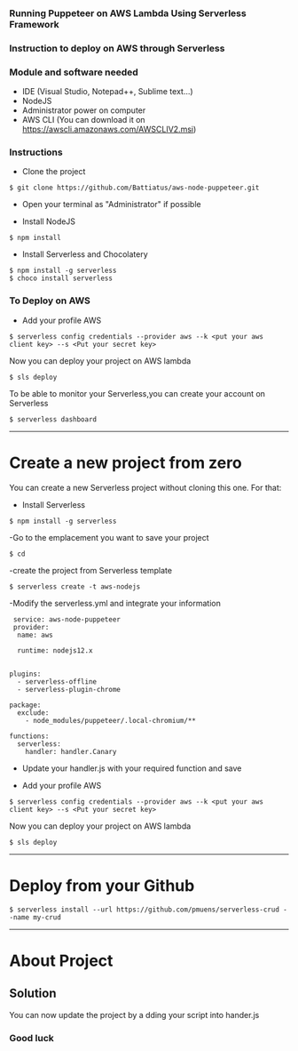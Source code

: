 <!--
title: 'AWS Lambda deploying template for Puppeteer'
description: 'This example shows you how to run Puppeteer on AWS Lambda'
framework: v1
platform: AWS
language: nodeJS
authorLink: 'https://github.com/Battiatus'
authorName: 'Ruga'

-->

### Running Puppeteer on AWS Lambda Using Serverless Framework

### Instruction to deploy on AWS through Serverless

### Module and software needed

- IDE (Visual Studio, Notepad++, Sublime text...)
- NodeJS
- Administrator power on computer
- AWS CLI (You can download it on https://awscli.amazonaws.com/AWSCLIV2.msi)


### Instructions 
- Clone the project

```
$ git clone https://github.com/Battiatus/aws-node-puppeteer.git

```

- Open your terminal as "Administrator" if possible

- Install NodeJS
```
$ npm install 
```
- Install Serverless and Chocolatery
```
$ npm install -g serverless
$ choco install serverless
```

### To Deploy on AWS 

- Add your profile AWS

```
$ serverless config credentials --provider aws --k <put your aws client key> --s <Put your secret key>
```
Now you can deploy your project on AWS lambda

```
$ sls deploy
```
To be able to monitor your Serverless,you can create your account on Serverless 
```
$ serverless dashboard
```

___________
# Create a new project from zero

You can create a new Serverless project without cloning this one.
For that:

- Install Serverless
```
$ npm install -g serverless
```
-Go to the emplacement you want to save your project

```
$ cd
```

-create the project from Serverless template

```
$ serverless create -t aws-nodejs
```

-Modify the serverless.yml and integrate your information

```
 service: aws-node-puppeteer
 provider:
  name: aws
   
  runtime: nodejs12.x

  
plugins:
  - serverless-offline
  - serverless-plugin-chrome
  
package:
  exclude:
    - node_modules/puppeteer/.local-chromium/**

functions:
  serverless:
    handler: handler.Canary
```
- Update your handler.js with your required function and save

- Add your profile AWS

```
$ serverless config credentials --provider aws --k <put your aws client key> --s <Put your secret key>
```
Now you can deploy your project on AWS lambda

```
$ sls deploy
```
 
___________
# Deploy from your Github

```
$ serverless install --url https://github.com/pmuens/serverless-crud --name my-crud
```
___________
# About Project 

## Solution 

You can now update the project by a dding your script into hander.js

###  Good luck
